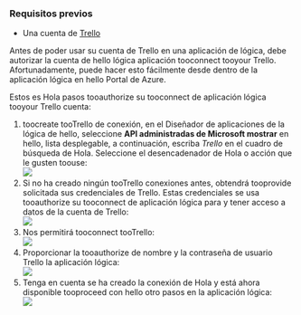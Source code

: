### <a name="prerequisites"></a>Requisitos previos
* Una cuenta de [Trello](http://trello.com) 

Antes de poder usar su cuenta de Trello en una aplicación de lógica, debe autorizar la cuenta de hello lógica aplicación tooconnect tooyour Trello. Afortunadamente, puede hacer esto fácilmente desde dentro de la aplicación lógica en hello Portal de Azure. 

Estos es Hola pasos tooauthorize su tooconnect de aplicación lógica tooyour Trello cuenta:

1. toocreate tooTrello de conexión, en el Diseñador de aplicaciones de la lógica de hello, seleccione **API administradas de Microsoft mostrar** en hello, lista desplegable, a continuación, escriba *Trello* en el cuadro de búsqueda de Hola. Seleccione el desencadenador de Hola o acción que le gusten toouse:  
   ![](./media/connectors-create-api-trello/trello-1.png)
2. Si no ha creado ningún tooTrello conexiones antes, obtendrá tooprovide solicitada sus credenciales de Trello. Estas credenciales se usa tooauthorize su tooconnect de aplicación lógica para y tener acceso a datos de la cuenta de Trello:  
   ![](./media/connectors-create-api-trello/trello-2.png) 
3. Nos permitirá tooconnect tooTrello:  
   ![](./media/connectors-create-api-trello/trello-3.png)   
4. Proporcionar la tooauthorize de nombre y la contraseña de usuario Trello la aplicación lógica:  
   ![](./media/connectors-create-api-trello/trello-4.png)  
5. Tenga en cuenta se ha creado la conexión de Hola y está ahora disponible tooproceed con hello otro pasos en la aplicación lógica:  
   ![](./media/connectors-create-api-trello/trello-5.png)

